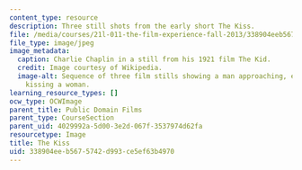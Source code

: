 ```yaml
---
content_type: resource
description: Three still shots from the early short The Kiss.
file: /media/courses/21l-011-the-film-experience-fall-2013/338904eeb5675742d993ce5ef63b4970_kiss.jpg
file_type: image/jpeg
image_metadata:
  caption: Charlie Chaplin in a still from his 1921 film The Kid.
  credit: Image courtesy of Wikipedia.
  image-alt: Sequence of three film stills showing a man approaching, embracing and
    kissing a woman.
learning_resource_types: []
ocw_type: OCWImage
parent_title: Public Domain Films
parent_type: CourseSection
parent_uid: 4029992a-5d00-3e2d-067f-3537974d62fa
resourcetype: Image
title: The Kiss
uid: 338904ee-b567-5742-d993-ce5ef63b4970
---
```

